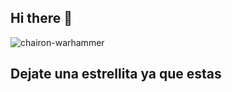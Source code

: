 ## Hi there 👋

<!--
- 🔭 I’m currently working on ...
- 🌱 I’m currently learning ...
- 👯 I’m looking to collaborate on ...
- 🤔 I’m looking for help with ...
- 💬 Ask me about ...
- 📫 How to reach me: ...
- 😄 Pronouns: ...
- ⚡ Fun fact: ...
-->
![chairon-warhammer](https://github.com/user-attachments/assets/bb30140c-3956-437b-a513-04de77059ac3)

## Dejate una estrellita ya que estas
